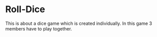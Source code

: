 # Roll-Dice

This is about a dice game which is created individually. In this game 3 members have to play together.
